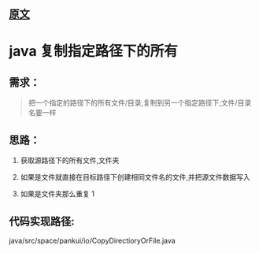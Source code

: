 
## [原文](https://www.jianshu.com/p/61b23e92d03f)

# java 复制指定路径下的所有

## 需求：

> 把一个指定的路径下的所有文件/目录,复制到另一个指定路径下;文件/目录名要一样

## 思路：

1. 获取源路径下的所有文件,文件夹

2. 如果是文件就直接在目标路径下创建相同文件名的文件,并把源文件数据写入

3. 如果是文件夹那么重复 1


## 代码实现路径:

java/src/space/pankui/io/CopyDirectioryOrFile.java
